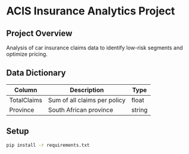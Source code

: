 # ACIS Insurance Analytics Project

## Project Overview
Analysis of car insurance claims data to identify low-risk segments and optimize pricing.

## Data Dictionary
| Column | Description | Type |
|--------|-------------|------|
| TotalClaims | Sum of all claims per policy | float |
| Province | South African province | string |

## Setup
```bash
pip install -r requirements.txt